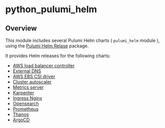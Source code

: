 # python_pulumi_helm

## Overview

This module includes several Pulumi Helm charts ( `pulumi_helm` module ), using the [Pulumi Helm Relase](https://www.pulumi.com/registry/packages/kubernetes/api-docs/helm/v3/release/) package.

It provides Helm releases for the following charts:

- [AWS load balancer controller](https://kubernetes-sigs.github.io/aws-load-balancer-controller/v2.6)
- [External DNS](https://github.com/kubernetes-sigs/external-dns)
- [AWS EBS CSI driver](https://github.com/kubernetes-sigs/aws-ebs-csi-driver)
- [Cluster autoscaler](https://github.com/kubernetes/autoscaler/tree/master/cluster-autoscaler)
- [Metrics server](https://github.com/kubernetes-sigs/metrics-server)
- [Karpenter](https://github.com/aws/karpenter)
- [Ingress Nginx](https://github.com/kubernetes/ingress-nginx)
- [Opensearch](https://opensearch.org/docs/latest/install-and-configure/install-opensearch/helm)
- [Prometheus](https://github.com/prometheus-community/helm-charts)
- [Thanos](https://github.com/bitnami/charts)
- [ArgoCD](https://github.com/argoproj/argo-helm)
